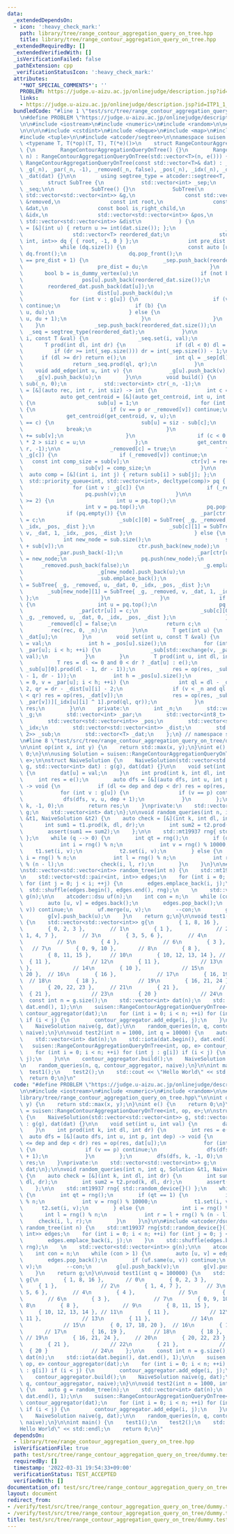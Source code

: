 ```yaml
---
data:
  _extendedDependsOn:
  - icon: ':heavy_check_mark:'
    path: library/tree/range_contour_aggregation_query_on_tree.hpp
    title: library/tree/range_contour_aggregation_query_on_tree.hpp
  _extendedRequiredBy: []
  _extendedVerifiedWith: []
  _isVerificationFailed: false
  _pathExtension: cpp
  _verificationStatusIcon: ':heavy_check_mark:'
  attributes:
    '*NOT_SPECIAL_COMMENTS*': ''
    PROBLEM: https://judge.u-aizu.ac.jp/onlinejudge/description.jsp?id=ITP1_1_A
    links:
    - https://judge.u-aizu.ac.jp/onlinejudge/description.jsp?id=ITP1_1_A
  bundledCode: "#line 1 \"test/src/tree/range_contour_aggregation_query_on_tree/dummy.test.cpp\"\
    \n#define PROBLEM \"https://judge.u-aizu.ac.jp/onlinejudge/description.jsp?id=ITP1_1_A\"\
    \n\n#include <iostream>\n#include <numeric>\n#include <random>\n\n#line 1 \"library/tree/range_contour_aggregation_query_on_tree.hpp\"\
    \n\n\n\n#include <cstdint>\n#include <deque>\n#include <map>\n#include <queue>\n\
    #include <tuple>\n\n#include <atcoder/segtree>\n\nnamespace suisen {\n    template\
    \ <typename T, T(*op)(T, T), T(*e)()>\n    struct RangeContourAggregationQueryOnTree\
    \ {\n        RangeContourAggregationQueryOnTree() {}\n        RangeContourAggregationQueryOnTree(int\
    \ n) : RangeContourAggregationQueryOnTree(std::vector<T>(n, e())) {}\n       \
    \ RangeContourAggregationQueryOnTree(const std::vector<T>& dat) : _n(dat.size()),\
    \ _g(_n), _par(_n, -1), _removed(_n, false), _pos(_n), _idx(_n), _dist(_n), _sub(_n),\
    \ _dat(dat) {}\n\n        using segtree_type = atcoder::segtree<T, op, e>;\n\n\
    \        struct SubTree {\n            std::vector<int> _sep;\n            segtree_type\
    \ _seq;\n\n            SubTree() {}\n            SubTree(\n                const\
    \ std::vector<std::vector<int>> &g,\n                const std::vector<int8_t>\
    \ &removed,\n                const int root,\n                const std::vector<T>\
    \ &dat,\n                const bool is_right_child,\n                std::vector<std::vector<int8_t>>\
    \ &idx,\n                std::vector<std::vector<int>> &pos,\n               \
    \ std::vector<std::vector<int>> &dist\n            ) {\n                auto is_dummy_vertex\
    \ = [&](int u) { return u >= int(dat.size()); };\n                _sep.push_back(0);\n\
    \                std::vector<T> reordered_dat;\n                std::deque<std::tuple<int,\
    \ int, int>> dq { { root, -1, 0 } };\n                int pre_dist = 0;\n    \
    \            while (dq.size()) {\n                    const auto [u, pu, du] =\
    \ dq.front();\n                    dq.pop_front();\n                    if (du\
    \ == pre_dist + 1) {\n                        _sep.push_back(reordered_dat.size());\n\
    \                        pre_dist = du;\n                    }\n             \
    \       bool b = is_dummy_vertex(u);\n                    if (not b) {\n     \
    \                   pos[u].push_back(reordered_dat.size());\n                \
    \        reordered_dat.push_back(dat[u]);\n                        idx[u].push_back(is_right_child);\n\
    \                        dist[u].push_back(du);\n                    }\n     \
    \               for (int v : g[u]) {\n                        if (v == pu or removed[v])\
    \ continue;\n                        if (b) {\n                            dq.emplace_front(v,\
    \ u, du);\n                        } else {\n                            dq.emplace_back(v,\
    \ u, du + 1);\n                        }\n                    }\n            \
    \    }\n                _sep.push_back(reordered_dat.size());\n              \
    \  _seq = segtree_type(reordered_dat);\n            }\n\n            void set(int\
    \ i, const T &val) {\n                _seq.set(i, val);\n            }\n     \
    \       T prod(int dl, int dr) {\n                if (dl < 0) dl = 0;\n      \
    \          if (dr >= int(_sep.size())) dr = int(_sep.size()) - 1;\n          \
    \      if (dl >= dr) return e();\n                int ql = _sep[dl], qr = _sep[dr];\n\
    \                return _seq.prod(ql, qr);\n            }\n        };\n\n    \
    \    void add_edge(int u, int v) {\n            _g[u].push_back(v);\n        \
    \    _g[v].push_back(u);\n        }\n\n        void build() {\n            std::vector<int>\
    \ sub(_n, 0);\n            std::vector<int> ctr(_n, -1);\n            auto rec\
    \ = [&](auto rec, int r, int siz) -> int {\n                int c = -1;\n    \
    \            auto get_centroid = [&](auto get_centroid, int u, int p) -> void\
    \ {\n                    sub[u] = 1;\n                    for (int v : _g[u])\
    \ {\n                        if (v == p or _removed[v]) continue;\n          \
    \              get_centroid(get_centroid, v, u);\n                        if (v\
    \ == c) {\n                            sub[u] = siz - sub[c];\n              \
    \              break;\n                        }\n                        sub[u]\
    \ += sub[v];\n                    }\n                    if (c < 0 and sub[u]\
    \ * 2 > siz) c = u;\n                };\n                get_centroid(get_centroid,\
    \ r, -1);\n\n                _removed[c] = true;\n                for (int v :\
    \ _g[c]) {\n                    if (_removed[v]) continue;\n                 \
    \   const int comp_size = sub[v];\n                    ctr[v] = rec(rec, v, comp_size);\n\
    \                    sub[v] = comp_size;\n                }\n\n              \
    \  auto comp = [&](int i, int j) { return sub[i] > sub[j]; };\n              \
    \  std::priority_queue<int, std::vector<int>, decltype(comp)> pq { comp };\n\n\
    \                for (int v : _g[c]) {\n                    if (_removed[v]) continue;\n\
    \                    pq.push(v);\n                }\n\n                while (pq.size()\
    \ >= 2) {\n                    int u = pq.top();\n                    pq.pop();\n\
    \                    int v = pq.top();\n                    pq.pop();\n      \
    \              if (pq.empty()) {\n                        _par[ctr[u]] = _par[ctr[v]]\
    \ = c;\n                        _sub[c][0] = SubTree{ _g, _removed, u, _dat, 0,\
    \ _idx, _pos, _dist };\n                        _sub[c][1] = SubTree{ _g, _removed,\
    \ v, _dat, 1, _idx, _pos, _dist };\n                    } else {\n           \
    \             int new_node = sub.size();\n                        sub.push_back(sub[u]\
    \ + sub[v]);\n                        ctr.push_back(new_node);\n             \
    \           _par.push_back(-1);\n                        _par[ctr[u]] = _par[ctr[v]]\
    \ = new_node;\n                        pq.push(new_node);\n                  \
    \      _removed.push_back(false);\n                        _g.emplace_back();\n\
    \                        _g[new_node].push_back(u);\n                        _g[new_node].push_back(v);\n\
    \                        _sub.emplace_back();\n                        _sub[new_node][0]\
    \ = SubTree{ _g, _removed, u, _dat, 0, _idx, _pos, _dist };\n                \
    \        _sub[new_node][1] = SubTree{ _g, _removed, v, _dat, 1, _idx, _pos, _dist\
    \ };\n                    }\n                }\n                if (pq.size())\
    \ {\n                    int u = pq.top();\n                    pq.pop();\n  \
    \                  _par[ctr[u]] = c;\n                    _sub[c][0] = SubTree{\
    \ _g, _removed, u, _dat, 0, _idx, _pos, _dist };\n                }\n        \
    \        _removed[c] = false;\n                return c;\n            };\n   \
    \         rec(rec, 0, _n);\n        }\n\n        T get(int u) {\n            return\
    \ _dat[u];\n        }\n        void set(int u, const T &val) {\n            _dat[u]\
    \ = val;\n            int h = _pos[u].size();\n            for (int i = 0, v =\
    \ _par[u]; i < h; ++i) {\n                _sub[std::exchange(v, _par[v])][_idx[u][i]].set(_pos[u][i],\
    \ val);\n            }\n        }\n        T prod(int u, int dl, int dr) {\n \
    \           T res = dl <= 0 and 0 < dr ? _dat[u] : e();\n            res = op(res,\
    \ _sub[u][0].prod(dl - 1, dr - 1));\n            res = op(res, _sub[u][1].prod(dl\
    \ - 1, dr - 1));\n            int h = _pos[u].size();\n            for (int i\
    \ = 0, v = _par[u]; i < h; ++i) {\n                int ql = dl - _dist[u][i] -\
    \ 2, qr = dr - _dist[u][i] - 2;\n                if (v < _n and ql <= -1 and -1\
    \ < qr) res = op(res, _dat[v]);\n                res = op(res, _sub[std::exchange(v,\
    \ _par[v])][_idx[u][i] ^ 1].prod(ql, qr));\n            }\n            return\
    \ res;\n        }\n\n    private:\n        int _n;\n        std::vector<std::vector<int>>\
    \ _g;\n        std::vector<int> _par;\n        std::vector<int8_t> _removed;\n\
    \        std::vector<std::vector<int>> _pos;\n        std::vector<std::vector<int8_t>>\
    \ _idx;\n        std::vector<std::vector<int>> _dist;\n        std::vector<std::array<SubTree,\
    \ 2>> _sub;\n        std::vector<T> _dat;\n    };\n} // namespace suisen\n\n\n\
    \n#line 8 \"test/src/tree/range_contour_aggregation_query_on_tree/dummy.test.cpp\"\
    \n\nint op(int x, int y) {\n    return std::max(x, y);\n}\nint e() {\n    return\
    \ 0;\n}\n\nusing Solution = suisen::RangeContourAggregationQueryOnTree<int, op,\
    \ e>;\n\nstruct NaiveSolution {\n    NaiveSolution(std::vector<std::vector<int>>\
    \ g, std::vector<int> dat) : g(g), dat(dat) {}\n\n    void set(int u, int val)\
    \ {\n        dat[u] = val;\n    }\n    int prod(int k, int dl, int dr) {\n   \
    \     int res = e();\n        auto dfs = [&](auto dfs, int u, int p, int dep)\
    \ -> void {\n            if (dl <= dep and dep < dr) res = op(res, dat[u]);\n\
    \            for (int v : g[u]) {\n                if (v == p) continue;\n   \
    \             dfs(dfs, v, u, dep + 1);\n            }\n        };\n        dfs(dfs,\
    \ k, -1, 0);\n        return res;\n    }\nprivate:\n    std::vector<std::vector<int>>\
    \ g;\n    std::vector<int> dat;\n};\n\nvoid random_queries(int n, int q, Solution\
    \ &t1, NaiveSolution &t2) {\n    auto check = [&](int k, int dl, int dr) {\n \
    \       int sum1 = t1.prod(k, dl, dr);\n        int sum2 = t2.prod(k, dl, dr);\n\
    \        assert(sum1 == sum2);\n    };\n\n    std::mt19937 rng{ std::random_device{}()\
    \ };\n    while (q --> 0) {\n        int qt = rng();\n        if (qt == 1) {\n\
    \            int i = rng() % n;\n            int v = rng() % 10000;\n        \
    \    t1.set(i, v);\n            t2.set(i, v);\n        } else {\n            int\
    \ i = rng() % n;\n            int l = rng() % n;\n            int r = l + rng()\
    \ % (n - l);\n            check(i, l, r);\n        }\n    }\n}\n\n#include <atcoder/dsu>\n\
    \nstd::vector<std::vector<int>> random_tree(int n) {\n    std::mt19937 rng{std::random_device{}()};\n\
    \n    std::vector<std::pair<int, int>> edges;\n    for (int i = 0; i < n; ++i)\
    \ for (int j = 0; j < i; ++j) {\n        edges.emplace_back(i, j);\n    }\n  \
    \  std::shuffle(edges.begin(), edges.end(), rng);\n    \n    std::vector<std::vector<int>>\
    \ g(n);\n\n    atcoder::dsu uf(n);\n    int con = n;\n    while (con > 1) {\n\
    \        auto [u, v] = edges.back();\n        edges.pop_back();\n        if (uf.same(u,\
    \ v)) continue;\n        uf.merge(u, v);\n        --con;\n        g[u].push_back(v);\n\
    \        g[v].push_back(u);\n    }\n    return g;\n}\n\nvoid test1(int q = 100000)\
    \ {\n    std::vector<std::vector<int>> g{\n        { 1, 8, 16 },       // 0\n\
    \        { 0, 2, 3 },        // 1\n        { 1 },              // 2\n        {\
    \ 1, 4, 7 },        // 3\n        { 3, 5, 6 },        // 4\n        { 4 },   \
    \           // 5\n        { 4 },              // 6\n        { 3 },           \
    \   // 7\n        { 0, 9, 10 },       // 8\n        { 8 },              // 9\n\
    \        { 8, 11, 15 },      // 10\n        { 10, 12, 13, 14 }, // 11\n      \
    \  { 11 },             // 12\n        { 11 },             // 13\n        { 11\
    \ },             // 14\n        { 10 },             // 15\n        { 0, 17, 18,\
    \ 20 },  // 16\n        { 16 },             // 17\n        { 16, 19 },       \
    \  // 18\n        { 18 },             // 19\n        { 16, 21, 24 },     // 20\n\
    \        { 20, 22, 23 },     // 21\n        { 21 },             // 22\n      \
    \  { 21 },             // 23\n        { 20 }              // 24\n    };\n\n  \
    \  const int n = g.size();\n    std::vector<int> dat(n);\n    std::iota(dat.begin(),\
    \ dat.end(), 1);\n\n    suisen::RangeContourAggregationQueryOnTree<int, op, e>\
    \ contour_aggregator(dat);\n    for (int i = 0; i < n; ++i) for (int j : g[i])\
    \ if (i < j) {\n        contour_aggregator.add_edge(i, j);\n    }\n\n    contour_aggregator.build();\n\
    \    NaiveSolution naive(g, dat);\n\n    random_queries(n, q, contour_aggregator,\
    \ naive);\n}\n\nvoid test2(int n = 1000, int q = 10000) {\n    auto g = random_tree(n);\n\
    \    std::vector<int> dat(n);\n    std::iota(dat.begin(), dat.end(), 1);\n\n \
    \   suisen::RangeContourAggregationQueryOnTree<int, op, e> contour_aggregator(dat);\n\
    \    for (int i = 0; i < n; ++i) for (int j : g[i]) if (i < j) {\n        contour_aggregator.add_edge(i,\
    \ j);\n    }\n\n    contour_aggregator.build();\n    NaiveSolution naive(g, dat);\n\
    \n    random_queries(n, q, contour_aggregator, naive);\n}\n\nint main() {\n  \
    \  test1();\n    test2();\n    std::cout << \"Hello World\" << std::endl;\n  \
    \  return 0;\n}\n"
  code: "#define PROBLEM \"https://judge.u-aizu.ac.jp/onlinejudge/description.jsp?id=ITP1_1_A\"\
    \n\n#include <iostream>\n#include <numeric>\n#include <random>\n\n#include \"\
    library/tree/range_contour_aggregation_query_on_tree.hpp\"\n\nint op(int x, int\
    \ y) {\n    return std::max(x, y);\n}\nint e() {\n    return 0;\n}\n\nusing Solution\
    \ = suisen::RangeContourAggregationQueryOnTree<int, op, e>;\n\nstruct NaiveSolution\
    \ {\n    NaiveSolution(std::vector<std::vector<int>> g, std::vector<int> dat)\
    \ : g(g), dat(dat) {}\n\n    void set(int u, int val) {\n        dat[u] = val;\n\
    \    }\n    int prod(int k, int dl, int dr) {\n        int res = e();\n      \
    \  auto dfs = [&](auto dfs, int u, int p, int dep) -> void {\n            if (dl\
    \ <= dep and dep < dr) res = op(res, dat[u]);\n            for (int v : g[u])\
    \ {\n                if (v == p) continue;\n                dfs(dfs, v, u, dep\
    \ + 1);\n            }\n        };\n        dfs(dfs, k, -1, 0);\n        return\
    \ res;\n    }\nprivate:\n    std::vector<std::vector<int>> g;\n    std::vector<int>\
    \ dat;\n};\n\nvoid random_queries(int n, int q, Solution &t1, NaiveSolution &t2)\
    \ {\n    auto check = [&](int k, int dl, int dr) {\n        int sum1 = t1.prod(k,\
    \ dl, dr);\n        int sum2 = t2.prod(k, dl, dr);\n        assert(sum1 == sum2);\n\
    \    };\n\n    std::mt19937 rng{ std::random_device{}() };\n    while (q --> 0)\
    \ {\n        int qt = rng();\n        if (qt == 1) {\n            int i = rng()\
    \ % n;\n            int v = rng() % 10000;\n            t1.set(i, v);\n      \
    \      t2.set(i, v);\n        } else {\n            int i = rng() % n;\n     \
    \       int l = rng() % n;\n            int r = l + rng() % (n - l);\n       \
    \     check(i, l, r);\n        }\n    }\n}\n\n#include <atcoder/dsu>\n\nstd::vector<std::vector<int>>\
    \ random_tree(int n) {\n    std::mt19937 rng{std::random_device{}()};\n\n    std::vector<std::pair<int,\
    \ int>> edges;\n    for (int i = 0; i < n; ++i) for (int j = 0; j < i; ++j) {\n\
    \        edges.emplace_back(i, j);\n    }\n    std::shuffle(edges.begin(), edges.end(),\
    \ rng);\n    \n    std::vector<std::vector<int>> g(n);\n\n    atcoder::dsu uf(n);\n\
    \    int con = n;\n    while (con > 1) {\n        auto [u, v] = edges.back();\n\
    \        edges.pop_back();\n        if (uf.same(u, v)) continue;\n        uf.merge(u,\
    \ v);\n        --con;\n        g[u].push_back(v);\n        g[v].push_back(u);\n\
    \    }\n    return g;\n}\n\nvoid test1(int q = 100000) {\n    std::vector<std::vector<int>>\
    \ g{\n        { 1, 8, 16 },       // 0\n        { 0, 2, 3 },        // 1\n   \
    \     { 1 },              // 2\n        { 1, 4, 7 },        // 3\n        { 3,\
    \ 5, 6 },        // 4\n        { 4 },              // 5\n        { 4 },      \
    \        // 6\n        { 3 },              // 7\n        { 0, 9, 10 },       //\
    \ 8\n        { 8 },              // 9\n        { 8, 11, 15 },      // 10\n   \
    \     { 10, 12, 13, 14 }, // 11\n        { 11 },             // 12\n        {\
    \ 11 },             // 13\n        { 11 },             // 14\n        { 10 },\
    \             // 15\n        { 0, 17, 18, 20 },  // 16\n        { 16 },      \
    \       // 17\n        { 16, 19 },         // 18\n        { 18 },            \
    \ // 19\n        { 16, 21, 24 },     // 20\n        { 20, 22, 23 },     // 21\n\
    \        { 21 },             // 22\n        { 21 },             // 23\n      \
    \  { 20 }              // 24\n    };\n\n    const int n = g.size();\n    std::vector<int>\
    \ dat(n);\n    std::iota(dat.begin(), dat.end(), 1);\n\n    suisen::RangeContourAggregationQueryOnTree<int,\
    \ op, e> contour_aggregator(dat);\n    for (int i = 0; i < n; ++i) for (int j\
    \ : g[i]) if (i < j) {\n        contour_aggregator.add_edge(i, j);\n    }\n\n\
    \    contour_aggregator.build();\n    NaiveSolution naive(g, dat);\n\n    random_queries(n,\
    \ q, contour_aggregator, naive);\n}\n\nvoid test2(int n = 1000, int q = 10000)\
    \ {\n    auto g = random_tree(n);\n    std::vector<int> dat(n);\n    std::iota(dat.begin(),\
    \ dat.end(), 1);\n\n    suisen::RangeContourAggregationQueryOnTree<int, op, e>\
    \ contour_aggregator(dat);\n    for (int i = 0; i < n; ++i) for (int j : g[i])\
    \ if (i < j) {\n        contour_aggregator.add_edge(i, j);\n    }\n\n    contour_aggregator.build();\n\
    \    NaiveSolution naive(g, dat);\n\n    random_queries(n, q, contour_aggregator,\
    \ naive);\n}\n\nint main() {\n    test1();\n    test2();\n    std::cout << \"\
    Hello World\" << std::endl;\n    return 0;\n}"
  dependsOn:
  - library/tree/range_contour_aggregation_query_on_tree.hpp
  isVerificationFile: true
  path: test/src/tree/range_contour_aggregation_query_on_tree/dummy.test.cpp
  requiredBy: []
  timestamp: '2022-03-31 19:54:33+09:00'
  verificationStatus: TEST_ACCEPTED
  verifiedWith: []
documentation_of: test/src/tree/range_contour_aggregation_query_on_tree/dummy.test.cpp
layout: document
redirect_from:
- /verify/test/src/tree/range_contour_aggregation_query_on_tree/dummy.test.cpp
- /verify/test/src/tree/range_contour_aggregation_query_on_tree/dummy.test.cpp.html
title: test/src/tree/range_contour_aggregation_query_on_tree/dummy.test.cpp
---
```

